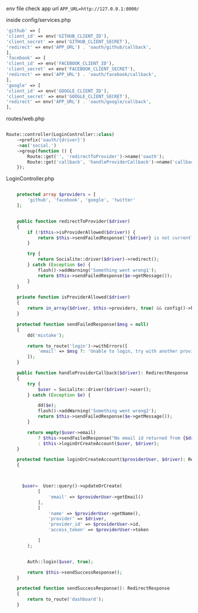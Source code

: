 env file check app url
```APP_URL=http://127.0.0.1:8000/```


inside config/services.php
```php
'github' => [
'client_id' => env('GITHUB_CLIENT_ID'),
'client_secret' => env('GITHUB_CLIENT_SECRET'),
'redirect' => env('APP_URL') . 'oauth/github/callback',
],
'facebook' => [
'client_id' => env('FACEBOOK_CLIENT_ID'),
'client_secret' => env('FACEBOOK_CLIENT_SECRET'),
'redirect' => env('APP_URL') . 'oauth/facebook/callback',
],
'google' => [
'client_id' => env('GOOGLE_CLIENT_ID'),
'client_secret' => env('GOOGLE_CLIENT_SECRET'),
'redirect' => env('APP_URL') . 'oauth/google/callback',
],

```

routes/web.php

```php

Route::controller(LoginController::class)
    ->prefix('oauth/{driver}')
    ->as('social.')
    ->group(function () {
        Route::get('', 'redirectToProvider')->name('oauth');
        Route::get('callback', 'handleProviderCallback')->name('callback');
    });

```

LoginController.php

```php

    protected array $providers = [
        'github', 'facebook', 'google', 'twitter'
    ];


    public function redirectToProvider($driver)
    {
        if (!$this->isProviderAllowed($driver)) {
            return $this->sendFailedResponse("{$driver} is not currently supported");
        }

        try {
            return Socialite::driver($driver)->redirect();
        } catch (Exception $e) {
            flash()->addWarning('Something went wrong1');
            return $this->sendFailedResponse($e->getMessage());
        }
    }

    private function isProviderAllowed($driver)
    {
        return in_array($driver, $this->providers, true) && config()->has("services.{$driver}");
    }

    protected function sendFailedResponse($msg = null)
    {
        dd('mistake');

        return to_route('login')->withErrors([
            'email' => $msg ?: 'Unable to login, try with another provider to login.'
        ]);
    }

    public function handleProviderCallback($driver): RedirectResponse
    {
        try {
            $user = Socialite::driver($driver)->user();
        } catch (Exception $e) {

            dd($e);
            flash()->addWarning('Something went wrong2');
            return $this->sendFailedResponse($e->getMessage());
        }

        return empty($user->email)
            ? $this->sendFailedResponse("No email id returned from {$driver} provider.")
            : $this->loginOrCreateAccount($user, $driver);
    }

    protected function loginOrCreateAccount($providerUser, $driver): RedirectResponse
    {



      $user=  User::query()->updateOrCreate(
            [
                'email' => $providerUser->getEmail()
            ],
            [
                'name' => $providerUser->getName(),
                'provider' => $driver,
                'provider_id' => $providerUser->id,
                'access_token' => $providerUser->token

            ]
        );


        Auth::login($user, true);

        return $this->sendSuccessResponse();
    }

    protected function sendSuccessResponse(): RedirectResponse
    {
        return to_route('dashboard');
    }
```
